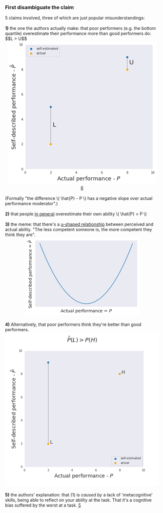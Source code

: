<div class="accordion">
	<h3>First disambiguate the claim</h3>
	<div>
		5 claims involved, three of which are just popular misunderstandings:
		<br><br> 
		<span style="font-weight:bold">1)</span> the one the authors actually make: that poor performers (e.g. the bottom quartile) overestimate their performance more than good performers do: $$L > U$$ <!-- $$\hat{P}_{q_L} - P_{q_L} > \hat{P}_{q_U} - P_{q_U}$$  -->
		<center>
			<img src="/img/psych/dk_claim_1.png" /><br>
			<a href="#fn:6" id="fnref:6">6</a>
		</center>
		<br>
		(Formally "the difference \( \hat{P} - P \) has a negative slope over actual performance moderator".)
		<br><br>
		<!--  -->
		<span style="font-weight:bold">2)</span> that people <a href="{{sup}}">in general</a> overestimate their own ability \( \hat{P} > P \)
		<br><br>
		<!--  -->
		<span style="font-weight:bold">3)</span> the meme: that there's a <a href="{{mtstupid}}">u-shaped relationship</a> between perceived and actual ability. "The less competent someone is, the more competent they think they are".
		<center>
			<img src="/img/psych/dk_claim_3.png" />
		</center><br>
		<!-- $$\hat{P} \simeq f(1/P) \,\,\, \mathrm{for} \,\, P < q_M$$ -->
		<span style="font-weight:bold">4)</span> Alternatively, that poor performers think they're better than good performers. 
		<center>
			<img src="/img/psych/dk_claim_4.png" />
		</center><br>
		<!-- $$\hat{P}_{q_L}(q_L) > \hat{P}_{q_U}(q_L)$$ -->
		<span style="font-weight:bold">5)</span> the authors' explanation: that (1) is <i>caused by</i> a lack of 'metacognitive' skills, being able to reflect on your ability at the task. That it's a cognitive bias suffered by the worst at a task. <a href="#fn:5" id="fnref:5">5</a><br><br>
		<!--  -->
	</div>
</div>
<br>